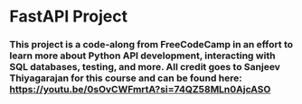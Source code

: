 # FastAPI Project

### This project is a code-along from FreeCodeCamp in an effort to learn more about Python API development, interacting with SQL databases, testing, and more. All credit goes to Sanjeev Thiyagarajan for this course and can be found here: https://youtu.be/0sOvCWFmrtA?si=74QZ58MLn0AjcASO